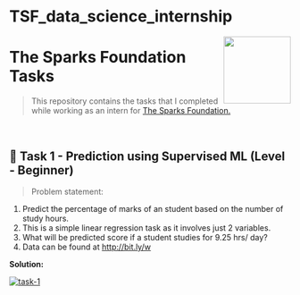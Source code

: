 # TSF_data_science_internship

<img align = right height = 120 width = 120 src = https://www.thesparksfoundationsingapore.org/images/logo_small.png>

#  The Sparks Foundation Tasks
> This repository contains the tasks that I completed while working as an intern for [The Sparks Foundation.](https://www.thesparksfoundationsingapore.org/)

<br>

## 🌟 Task 1 - Prediction using Supervised ML (Level - Beginner)


> Problem statement:

1. Predict the percentage of marks of an student based on the number of study hours.
2. This is a simple linear regression task as it involves just 2 variables.
3. What will be predicted score if a student studies for 9.25 hrs/ day?
4. Data can be found at http://bit.ly/w

**Solution:**

[![task-1](https://img.shields.io/badge/Prediction_using_Supervised_ML-Level_Beginner-971901?style=for-the-badge&logo=GITHUB)](https://github.com/Arun-rd/TSF_data_science_internship/tree/main/Task%201%20-%20Prediction%20using%20Supervised%20ML%20-%20Beginner)
